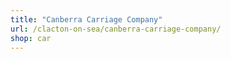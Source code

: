 ```yaml
---
title: "Canberra Carriage Company"
url: /clacton-on-sea/canberra-carriage-company/
shop: car
---
```

